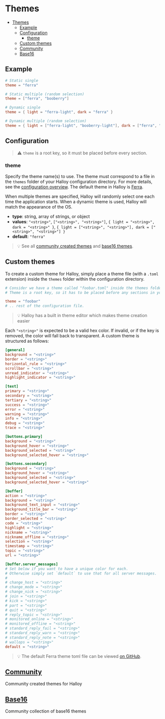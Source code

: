 # Themes

- [Themes](#themes)
  - [Example](#example)
  - [Configuration](#configuration)
    - [theme](#theme)
  - [Custom themes](#custom-themes)
  - [Community](#community)
  - [Base16](#base16)


## Example

```toml
# Static single
theme = "ferra"

# Static multiple (random selection)
theme = ["ferra", "booberry"]

# Dynamic single
theme = { light = "ferra-light", dark = "ferra" }

# Dynamic multiple (random selection)
theme = { light = ["ferra-light", "booberry-light"], dark = ["ferra", "booberry"] }
```

## Configuration

> ⚠️  `theme` is a root key, so it must be placed before every section.

### theme

Specify the theme name(s) to use. The theme must correspond to a file in the `themes` folder of your Halloy configuration directory. For more details, see the [configuration overview](../../configuration.md). The default theme in Halloy is [Ferra](https://github.com/casperstorm/ferra/).

When multiple themes are specified, Halloy will randomly select one each time the application starts. When a dynamic theme is used, Halloy will match the appearance of the OS.

- **type**: string, array of strings, or object
- **values**: `"<string>"`, `["<string>", "<string>"]`, `{ light = "<string>", dark = "<string>" }`, `{ light = ["<string>", "<string>"], dark = ["<string>", "<string>"] }`
- **default**: `"ferra"`
  
> 💡  See all [community created themes](./community.md) and [base16 themes](./base16.md).

## Custom themes

To create a custom theme for Halloy, simply place a theme file (with a `.toml` extension) inside the `themes` folder within the configuration directory.

```toml
# Consider we have a theme called "foobar.toml" inside the themes folder.
# Theme is a root key, so it has to be placed before any sections in your config file.

theme = "foobar"
# .. rest of the configuration file.
```

> 💡  Halloy has a built in theme editor which makes theme creation easier

 Each `"<string>"` is expected to be a valid hex color. If invalid, or if the key is removed, the color will fall back to transparent. A custom theme is structured as follows:

```toml
[general]
background = "<string>"
border = "<string>"
horizontal_rule = "<string>"
scrollbar = "<string>"
unread_indicator = "<string>"
highlight_indicator = "<string>"

[text]
primary = "<string>"
secondary = "<string>"
tertiary = "<string>"
success = "<string>"
error = "<string>"
warning = "<string>"
info = "<string>"
debug = "<string>"
trace = "<string>"

[buttons.primary]
background = "<string>"
background_hover = "<string>"
background_selected = "<string>"
background_selected_hover = "<string>"

[buttons.secondary]
background = "<string>"
background_hover = "<string>"
background_selected = "<string>"
background_selected_hover = "<string>"

[buffer]
action = "<string>"
background = "<string>"
background_text_input = "<string>"
background_title_bar = "<string>"
border = "<string>"
border_selected = "<string>"
code = "<string>"
highlight = "<string>"
nickname = "<string>"
nickname_offline = "<string>"
selection = "<string>"
timestamp = "<string>"
topic = "<string>"
url = "<string>"

[buffer.server_messages]
# Set below if you want to have a unique color for each.
# Otherwise simply set `default` to use that for all server messages.
#
# change_host = "<string>"
# change_mode = "<string>"
# change_nick = "<string>"
# join = "<string>"
# kick = "<string>"
# part = "<string>"
# quit = "<string>"
# reply_topic = "<string>"
# monitored_online = "<string>"
# monitored_offline = "<string>"
# standard_reply_fail = "<string>"
# standard_reply_warn = "<string>"
# standard_reply_note = "<string>"
# wallops = "<string>"
default = "<string>"
```

> 💡  The default Ferra theme toml file can be viewed [on GitHub](https://github.com/squidowl/halloy/blob/main/assets/themes/ferra.toml).

## [Community](community.md)

Community created themes for Halloy

## [Base16](base16.md)

Community collection of base16 themes
